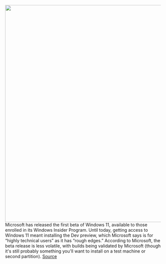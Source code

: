 <img src='https://cdn.vox-cdn.com/thumbor/5xXTSpPnq7Cwz1_FztpjA-q0CRU=/0x0:1920x1280/1200x800/filters:focal(807x487:1113x793)/cdn.vox-cdn.com/uploads/chorus_image/image/69652248/windows11main.0.png' width='700px' /><br/>
Microsoft has released the first beta of Windows 11, available to those enrolled in its Windows Insider Program. Until today, getting access to Windows 11 meant installing the Dev preview, which Microsoft says is for “highly technical users” as it has “rough edges.” According to Microsoft, the beta release is less volatile, with builds being validated by Microsoft (though it's still probably something you'll want to install on a test machine or second partition).
<a href='https://www.theverge.com/2021/7/29/22600261/windows-11-beta-release-insider-microsoft-download-test'> Source <a/>